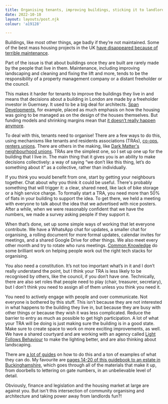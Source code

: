 ```yaml
---
title: Organising tenants, improving buildings, sticking it to landlords
date: 2022-10-10
layout: layouts/post.njk
colour: 'a19128'

---
```


Buildings, like most other things, age badly if they’re not maintained. Some of the best mass housing projects in the UK [have disappeared because of terrible maintenance](https://citymonitor.ai/environment/how-poor-maintenance-londons-social-housing-created-conditions-its-demolition-1644).

Part of the issue is that about buildings once they are built are rarely made by the people that live in them. Maintenance, including improving landscaping and cleaning and fixing the lift and more, tends to be the responsibility of a property management company or a distant freeholder or the council.

This makes it harder for tenants to improve the buildings they live in and means that decisions about a building in London are made by a freeholder investor in Guernsey. It used to be a big deal for architects. [Span Developments](https://www.michaelheyward.com/span/), for example, placed as much emphasis on how the housing was going to be managed as on the design of the houses themselves. But funding models and shrinking margins mean that [it doesn’t really happen anymore](https://twitter.com/iotwatch/status/1578687483617103875).

To deal with this, tenants need to organise! There are a few ways to do this, using mechanisms like tenants and residents associations (TRAs), [co-ops](https://wellingtonmills.org.uk), [renters unions](https://www.instagram.com/dorchestercourt.tenantsunion/). There are others in the making, like [Dark Matter's neighbourhood unions](https://provocations.darkmatterlabs.org/neighbourhood-unions-building-collective-financial-power-in-the-asset-economy-555e1f8e140f). TRAs are the simplest one, so I set up one up for the building that I live in. The main thing that it gives you is an ability to make decisions collectively:  a way of saying “we don’t like this thing, let’s do something about it” as a collective, rather than individually. 

If you think you would benefit from one, start by getting your neighbours together. Chat about why you think it could be useful. There's probably something that will trigger it: a clear, shared need, like lack of bike storage or a high service charge. To formally start a TRA, you need more than 50% of flats in your building to support the idea. To get there, we held a meeting with everyone to talk about the idea that we advertised with nice posters. After a while, when we were reasonably confident that we have the numbers, we made a survey asking people if they support it.

When that’s done, set up some simple ways of working that let everyone contribute. We have a WhatsApp chat for updates, a smaller chat for organising, a rolling document for more formal updates, calendar invites for meetings, and a shared Google Drive for other things. We also meet every other month and try to rotate who runs meetings. [Common Knowledge](https://commonknowledge.coop/work/) do some brilliant work on helping people work out the right tech stacks for organising.

You also need a constitution. It’s not too important what’s in it and I don’t really understand the point, but I think your TRA is less likely to be recognised by others, like the council, if you don’t have one. Technically, there are also set roles that people need to play (chair, treasurer, secretary), but I don’t think you need to assign all of them unless you think you need it. 

You need to actively engage with people and over communicate. Not everyone is bothered by this stuff. This isn’t because they are not interested in what happens to the building they live in, but because they are busy with other things or because they wish it was less complicated. Reduce the barrier to entry as much as possible to get high participation. A lot of what your TRA will be doing is just making sure the building is in a good state. Make sure to create space to work on more exciting improvements, as well. We have a shared courtyard and are working with an agency called [Light Follows Behaviour](https://lightfollowsbehaviour.com) to make the lighting better, and are also thinking about landscaping. 

There are [a lot of guides](https://londontenants.org/wp-content/uploads/2021/08/Setting-up-and-sustaining-effective-TRAs-0821.pdf) on how to do this and a ton of examples of what they can do. My favourite are [pages 14-20 of this guidebook to an estate in Buckinghamshire](https://www.cedar-chase.org.uk/docs/cedar-chase-handbook-web.pdf), which goes through all of the materials that make it up, from doorbells to lettering on gate numbers, in an unbelievable level of detail.

Obviously, finance and legislation and the housing market at large are against you.  But isn't this intersection of community organising and architecture and taking power away from landlords fun?!